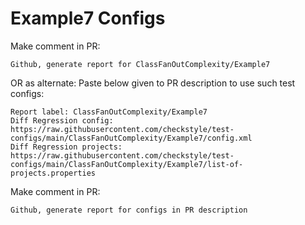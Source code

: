 # Example7 Configs
Make comment in PR:
```
Github, generate report for ClassFanOutComplexity/Example7
```
OR as alternate:
Paste below given to PR description to use such test configs:
```
Report label: ClassFanOutComplexity/Example7
Diff Regression config: https://raw.githubusercontent.com/checkstyle/test-configs/main/ClassFanOutComplexity/Example7/config.xml
Diff Regression projects: https://raw.githubusercontent.com/checkstyle/test-configs/main/ClassFanOutComplexity/Example7/list-of-projects.properties
```
Make comment in PR:
```
Github, generate report for configs in PR description
```
